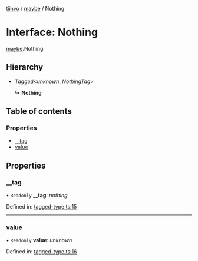 [tiinvo](../README.md) / [maybe](../modules/maybe.md) / Nothing

# Interface: Nothing

[maybe](../modules/maybe.md).Nothing

## Hierarchy

* [*Tagged*](../README.md#tagged)<*unknown*, [*NothingTag*](../modules/maybe.md#nothingtag)\>

  ↳ **Nothing**

## Table of contents

### Properties

- [\_\_tag](maybe.nothing.md#__tag)
- [value](maybe.nothing.md#value)

## Properties

### \_\_tag

• `Readonly` **\_\_tag**: *nothing*

Defined in: [tagged-type.ts:15](https://github.com/OctoD/tiinvo/blob/0d77ce7/src/tagged-type.ts#L15)

___

### value

• `Readonly` **value**: *unknown*

Defined in: [tagged-type.ts:16](https://github.com/OctoD/tiinvo/blob/0d77ce7/src/tagged-type.ts#L16)
